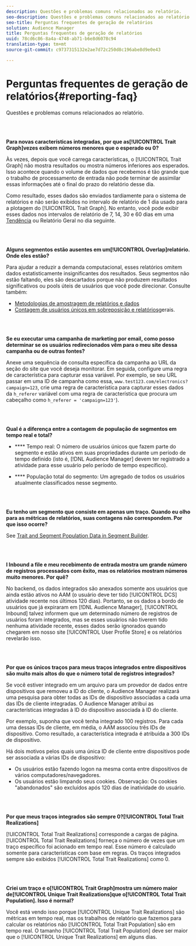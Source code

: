 ```yaml
---
description: Questões e problemas comuns relacionados ao relatório.
seo-description: Questões e problemas comuns relacionados ao relatório.
seo-title: Perguntas frequentes de geração de relatórios
solution: Audience Manager
title: Perguntas frequentes de geração de relatórios
uuid: 78cd6c86-8a4a-4748-ab71-b6e8d6078c94
translation-type: tm+mt
source-git-commit: c9737315132e2ae7d72c250d8c196abe8d9e0e43

---
```



# Perguntas frequentes de geração de relatórios{#reporting-faq}

Questões e problemas comuns relacionados ao relatório.

<br> 

<!-- 

faq_reports.xml

 -->

**Para novas características integradas, por que as[!UICONTROL Trait Graph]vezes exibem números menores que o esperado ou 0?**

Às vezes, depois que você carrega características, o [!UICONTROL Trait Graph] não mostra resultados ou mostra números inferiores aos esperados. Isso acontece quando o volume de dados que recebemos é tão grande que o trabalho de processamento de entrada não pode terminar de assimilar essas informações até o final do prazo do relatório desse dia.

Como resultado, esses dados são enviados tardiamente para o sistema de relatórios e não serão exibidos no intervalo de relatório de 1 dia usado para a plotagem do [!UICONTROL Trait Graph]. No entanto, você pode exibir esses dados nos intervalos de relatório de 7, 14, 30 e 60 dias em uma [Tendência](../reporting/trend-reports.md#trend-report-overview) ou Relatório [](../reporting/general-reports.md#general-reports-overview) Geral no dia seguinte.

<br> 

**Alguns segmentos estão ausentes em um[!UICONTROL Overlap]relatório. Onde eles estão?**

Para ajudar a reduzir a demanda computacional, esses relatórios omitem dados estatisticamente insignificantes dos resultados. Seus segmentos não estão faltando, eles são descartados porque não produzem resultados significativos ou pools úteis de usuários que você pode direcionar. Consulte também:

* [Metodologias de amostragem de relatórios e dados](../reporting/report-sampling.md)
* [Contagem de usuários únicos em sobreposição e relatórios](../reporting/unique-user-counts.md)gerais.

<br> 

**Se eu executar uma campanha de marketing por email, como posso determinar se os usuários redirecionados vêm para o meu site dessa campanha ou de outras fontes?**

Anexe uma sequência de consulta específica da campanha ao URL da seção do site que você deseja monitorar. Em seguida, configure uma regra de característica para capturar essa variável. Por exemplo, se seu URL passar em uma ID de campanha como essa, `www.test123.com/electronics?campaign=123`, crie uma regra de característica para capturar esses dados da `h_referer` variável com uma regra de característica que procura um cabeçalho como `h_referer = 'campaign=123'`).

<br> 

**Qual é a diferença entre a contagem de população de segmentos em tempo real e total?**

* **** Tempo real: O número de usuários únicos que fazem parte do segmento e estão ativos em suas propriedades durante um período de tempo definido (isto é, [!DNL Audience Manager] devem ter registrado a atividade para esse usuário pelo período de tempo específico).

* **** População total do segmento: Um agregado de todos os usuários atualmente classificados nesse segmento.

<!-- 

<p> <b>Why is data available for total fires for traits but not segments?</b> </p> 
<p>Total fires correspond to page loads. Total trait fires provide the number of times that specific trait has fired. This number will always be equal to, or greater than, your unique user count. By contrast, segments are audience profiles that represent groups of users. Segments don't correlate to page loads or views because they're tied to logic that classifies users based on rules, not individual traits. </p>

 -->

<br> 

**Eu tenho um segmento que consiste em apenas um traço. Quando eu olho para as métricas de relatórios, suas contagens não correspondem. Por que isso ocorre?**

See [Trait and Segment Population Data in Segment Builder](../features/segments/segment-builder-data.md).

<br> 

<!-- 

<p> <b>Why would there be a difference between real-time segment population and the unique values?</b> </p> 
<p>Audience Manager uses different methodologies to count traits and segments. </p> 
<p>For traits, the uniques metric represents receipt of data collection. Every time a visitor realizes a particular trait, either in real-time via the DCS, or offline via Inbound, the uniques for that trait goes up by 1. </p> 
<p>For example, a trait uniques of 2,340 over the range of seven days means that 2,340 unique visitors realized that trait over the last seven days. </p> 
<p>Segments are counted differently because their primary purpose is to help you understand your audience better. Every time Audience Manager sees a visitor in real-time who is a member of a given segment, even if that segment isn’t being newly realized or re-realized on a request, the uniques for that segment goes up by 1. </p> 
<p>For example, a segment uniques of 5,000 over the range of seven days means that Audience Manager saw 5,000 unique users in real-time data-collection events over the last seven days who were members of that segment at the time that Audience Manager saw them, regardless of whether that was a new membership or a pre-existing one. </p>

 -->

**I Inbound a file e meu recebimento de entrada mostra um grande número de registros processados com êxito, mas os relatórios mostram números muito menores. Por quê?**

No backend, os dados integrados são anexados somente aos usuários que ainda estão ativos no AAM (o usuário deve ter tido [!UICONTROL DCS] atividade recente nos últimos 120 dias). Portanto, se os dados a bordo de usuários que já expiraram em [!DNL Audience Manager], [!UICONTROL Inbound] talvez informem que um determinado número de registros de usuários foram integrados, mas se esses usuários não tiverem tido nenhuma atividade recente, esses dados serão ignorados quando chegarem em nosso site [!UICONTROL User Profile Store] e os relatórios revelarão isso.

<br> 

**Por que os únicos traços para meus traços integrados entre dispositivos são muito mais altos do que o número total de registros integrados?**

Se você estiver integrado em um arquivo para um provedor de dados entre dispositivos que removeu a ID do cliente, o Audience Manager realizará uma pesquisa para obter todas as IDs de dispositivo associadas a cada uma das IDs de cliente integradas. O Audience Manager atribui as características integradas à ID do dispositivo associada à ID do cliente.

Por exemplo, suponha que você tenha integrado 100 registros. Para cada uma dessas IDs de cliente, em média, o AAM associou três IDs de dispositivo. Como resultado, a característica integrada é atribuída a 300 IDs de dispositivo.

Há dois motivos pelos quais uma única ID de cliente entre dispositivos pode ser associada a várias IDs de dispositivo:

* Os usuários estão fazendo logon na mesma conta entre dispositivos de vários computadores/navegadores.
* Os usuários estão limpando seus cookies. Observação: Os cookies "abandonados" são excluídos após 120 dias de inatividade do usuário.

<br> 

**Por que meus traços integrados são sempre 0?[!UICONTROL Total Trait Realizations]**

[!UICONTROL Total Trait Realizations] corresponde a cargas de página. [!UICONTROL Total Trait Realizations] forneça o número de vezes que um traço específico foi acionado em tempo real. Esse número é calculado somente para características com base em regras. Os traços integrados sempre são exibidos [!UICONTROL Total Trait Realizations] como 0.

<br> 

**Criei um traço e o[!UICONTROL Trait Graph]mostra um número maior de[!UICONTROL Unique Trait Realizations]que o[!UICONTROL Total Trait Population]. Isso é normal?**

Você está vendo isso porque [!UICONTROL Unique Trait Realizations] são métricas em tempo real, mas os trabalhos de relatório que fazemos para calcular os relatórios não [!UICONTROL Total Trait Population] são em tempo real. O tamanho [!UICONTROL Total Trait Population] deve ser maior que o [!UICONTROL Unique Trait Realizations] em alguns dias.
